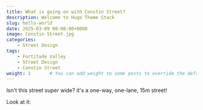 ```yaml
---
title: What is going on with Constin Street?
description: Welcome to Hugo Theme Stack
slug: hello-world
date: 2025-03-09 00:00:00+0000
image: Constin Street.jpg
categories:
    - Street Design
tags:
    - Fortitude Valley
    - Street Design
    - Constin Street
weight: 1       # You can add weight to some posts to override the default sorting (date descending)
---
```


Isn't this street super wide?  it's a one-way, one-lane, 15m street!

Look at it:


